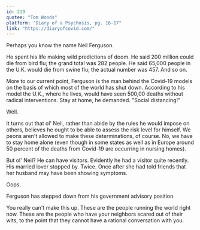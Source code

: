 ```yaml
---
id: 219
quotee: "Tom Woods"
platform: "Diary of a Psychosis, pg. 16-17"
link: "https://diaryofcovid.com/"
---
```

Perhaps you know the name Neil Ferguson.

He spent his life making wild predictions of doom. He said 200 million could die from bird flu; the grand total was 282 people. He said 65,000 people in the U.K. would die from swine flu; the actual number was 457. And so on.

More to our current point, Ferguson is the man behind the Covid-19 models on the basis of which most of the world has shut down. According to his model the U.K., where he lives, would have seen 500,00 deaths without radical interventions. Stay at home, he demanded. "Social distancing!"

Well.

It turns out that ol' Neil, rather than abide by the rules he would impose on others, believes he ought to be able to assess the risk level for himself. We peons aren't allowed to make these determinations, of course. No, we have to stay home alone (even though in some states as well as in Europe around 50 percent of the deaths from Covid-19 are occurring in nursing homes).

But ol' Neil? He can have visitors. Evidently he had a visitor quite recently. His married lover stopped by. Twice. Once after she had told friends that her husband may have been showing symptoms.

Oops.

Ferguson has stepped down from his government advisory position.

You really can't make this up. These are the people running the world right now. These are the people who have your neighbors scared out of their wits, to the point that they cannot have a rational conversation with you.
